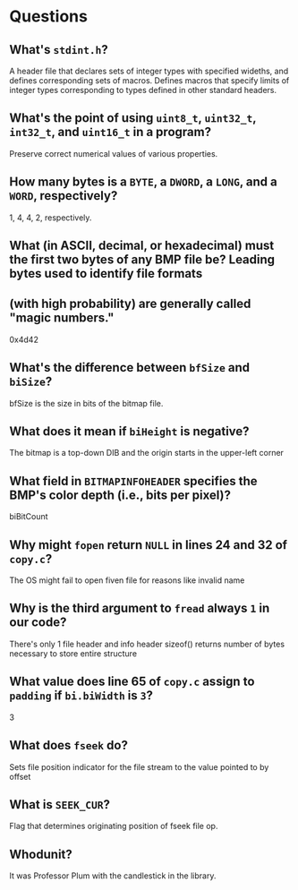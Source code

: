 # Questions

## What's `stdint.h`?

A header file that declares sets of integer types with specified wideths, and defines corresponding sets of macros. Defines macros
that specify limits of integer types corresponding to types defined in other standard headers.

## What's the point of using `uint8_t`, `uint32_t`, `int32_t`, and `uint16_t` in a program?

Preserve correct numerical values of various properties.

## How many bytes is a `BYTE`, a `DWORD`, a `LONG`, and a `WORD`, respectively?

1, 4, 4, 2, respectively.

## What (in ASCII, decimal, or hexadecimal) must the first two bytes of any BMP file be? Leading bytes used to identify file formats
## (with high probability) are generally called "magic numbers."

0x4d42

## What's the difference between `bfSize` and `biSize`?

bfSize is the size in bits of the bitmap file.

## What does it mean if `biHeight` is negative?

The bitmap is a top-down DIB and the origin starts in the upper-left corner

## What field in `BITMAPINFOHEADER` specifies the BMP's color depth (i.e., bits per pixel)?

biBitCount

## Why might `fopen` return `NULL` in lines 24 and 32 of `copy.c`?

The OS might fail to open fiven file for reasons like invalid name

## Why is the third argument to `fread` always `1` in our code?

There's only 1 file header and info header sizeof() returns number of bytes necessary to store entire structure

## What value does line 65 of `copy.c` assign to `padding` if `bi.biWidth` is `3`?

3

## What does `fseek` do?

Sets file position indicator for the file stream to the value pointed to by offset

## What is `SEEK_CUR`?

Flag that determines originating position of fseek file op.

## Whodunit?

It was Professor Plum with the candlestick in the library.
